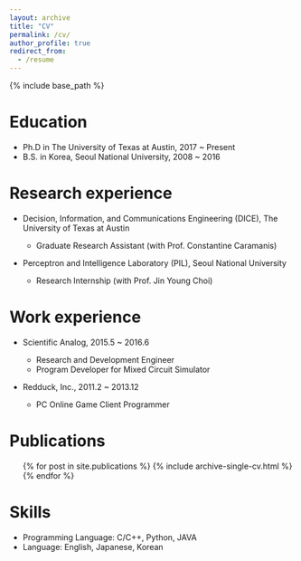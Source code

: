 ```yaml
---
layout: archive
title: "CV"
permalink: /cv/
author_profile: true
redirect_from:
  - /resume
---
```


{% include base_path %}

Education
======
* Ph.D in The University of Texas at Austin, 2017 ~ Present
* B.S. in Korea, Seoul National University, 2008 ~ 2016

Research experience
======
* Decision, Information, and Communications Engineering (DICE), The University of Texas at Austin
	* Graduate Research Assistant (with Prof. Constantine Caramanis)  

* Perceptron and Intelligence Laboratory (PIL), Seoul National University
  * Research Internship (with Prof. Jin Young Choi) 

Work experience
======
* Scientific Analog, 2015.5 ~ 2016.6
	* Research and Development Engineer
	* Program Developer for Mixed Circuit Simulator  

* Redduck, Inc., 2011.2 ~ 2013.12
  * PC Online Game Client Programmer
  

Publications
======
  <ul>{% for post in site.publications %}
    {% include archive-single-cv.html %}
  {% endfor %}</ul>


Skills
======
* Programming Language: C/C++, Python, JAVA  
* Language: English, Japanese, Korean

  
